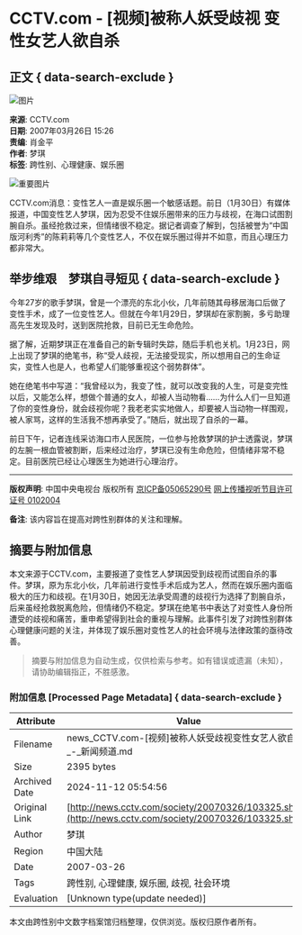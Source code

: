 # CCTV.com - [视频]被称人妖受歧视 变性女艺人欲自杀

## 正文 { data-search-exclude }


![图片](http://cctv.doulog.com/a.gif?vjAcc=860010-0115010000)

**来源**: CCTV.com  
**日期**: 2007年03月26日 15:26  
**责编**: 肖金平  
**作者**: 梦琪  
**标签**: 跨性别、心理健康、娱乐圈  

![重要图片](http://news.cctv.com/20070326/images/1174894093513_1174894093513_r.jpg)

CCTV.com消息：变性艺人一直是娱乐圈一个敏感话题。前日（1月30日）有媒体报道，中国变性艺人梦琪，因为忍受不住娱乐圈带来的压力与歧视，在海口试图割腕自杀。虽经抢救过来，但情绪很不稳定。据记者调查了解到，包括被誉为“中国版河利秀”的陈莉莉等几个变性艺人，不仅在娱乐圈过得并不如意，而且心理压力都非常大。

## 举步维艰　梦琪自寻短见 { data-search-exclude }

今年27岁的歌手梦琪，曾是一个漂亮的东北小伙，几年前随其母移居海口后做了变性手术，成了一位变性艺人。但就在今年1月29日，梦琪却在家割腕，多亏助理高先生发现及时，送到医院抢救，目前已无生命危险。

据了解，近期梦琪正在准备自己的新专辑时失踪，随后手机也关机。1月23日，网上出现了梦琪的绝笔书，称“受人歧视，无法接受现实，所以想用自己的生命证实，变性人也是人，也希望人们能够重视这个弱势群体”。

她在绝笔书中写道：“我曾经以为，我变了性，就可以改变我的人生，可是变完性以后，又能怎么样，想做个普通的女人，却被人当动物看……为什么人们一旦知道了你的变性身份，就会歧视你呢？我老老实实地做人，却要被人当动物一样围观，被人家骂，这样的生活我不想再承受了。”随后，就出现了自杀的一幕。

前日下午，记者连线采访海口市人民医院，一位参与抢救梦琪的护士透露说，梦琪的左腕一根血管被割断，后来经过治疗，梦琪已没有生命危险，但情绪非常不稳定。目前医院已经让心理医生为她进行心理治疗。

---

**版权声明**: 中国中央电视台 版权所有 [京ICP备05065290号](http://www.miibeian.gov.cn/) [网上传播视听节目许可证号 0102004](http://www.miibeian.gov.cn/)  

**备注**: 该内容旨在提高对跨性别群体的关注和理解。

## 摘要与附加信息

<!-- tcd_abstract -->
本文来源于CCTV.com，主要报道了变性艺人梦琪因受到歧视而试图自杀的事件。梦琪，原为东北小伙，几年前进行变性手术后成为艺人，然而在娱乐圈内面临极大的压力和歧视。在1月30日，她因无法承受周遭的歧视行为选择了割腕自杀，后来虽经抢救脱离危险，但情绪仍不稳定。梦琪在绝笔书中表达了对变性人身份所遭受的歧视和痛苦，重申希望得到社会的重视与理解。此事件引发了对跨性别群体心理健康问题的关注，并体现了娱乐圈对变性艺人的社会环境与法律政策的亟待改善。
<!-- tcd_abstract_end -->

> 摘要与附加信息为自动生成，仅供检索与参考。如有错误或遗漏（未知），请协助编辑指正，不胜感激。

### 附加信息 [Processed Page Metadata] { data-search-exclude }

| Attribute       | Value                                  |
|-----------------|----------------------------------------|
| Filename        | news_CCTV.com-[视频]被称人妖受歧视变性女艺人欲自杀_-_新闻频道.md                             |
| Size            | 2395 bytes                           |
| Archived Date   | 2024-11-12 05:54:56                             |
| Original Link   | [http://news.cctv.com/society/20070326/103325.shtml](http://news.cctv.com/society/20070326/103325.shtml)                       |
| Author          | 梦琪                               |
| Region          | 中国大陆                               |
| Date            | 2007-03-26                                 |
| Tags            | 跨性别, 心理健康, 娱乐圈, 歧视, 社会环境                                 |
| Evaluation            | [Unknown type(update needed)]                                 |
<!-- tcd_table_end -->

本文由跨性别中文数字档案馆归档整理，仅供浏览。版权归原作者所有。
